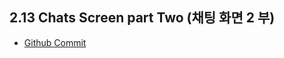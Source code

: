 ## 2.13 Chats Screen part Two (채팅 화면 2 부)
- [Github Commit](https://github.com/nomadcoders/kakao-clone-v2/commit/53c0d44d9a0a1d007f65427fa23e94f3e2de423e)

